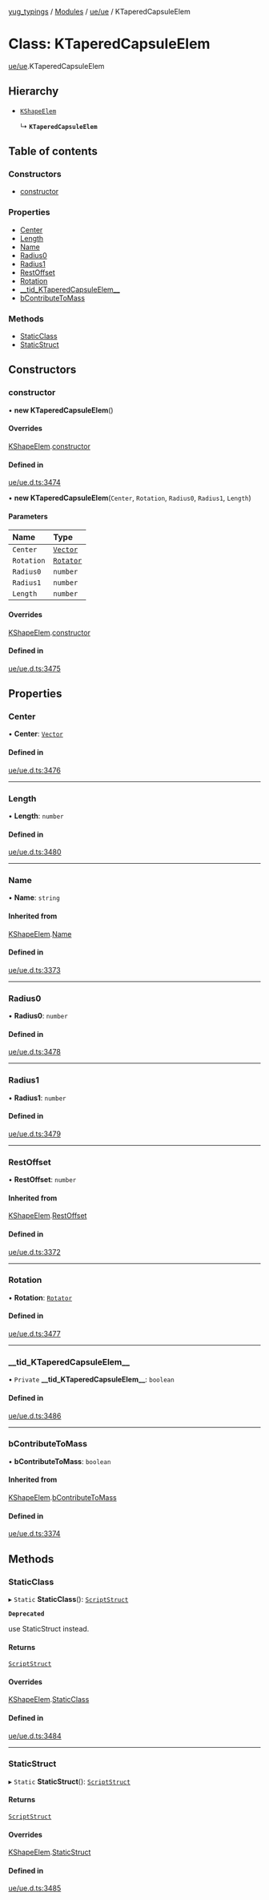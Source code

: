 [yug_typings](../README.md) / [Modules](../modules.md) / [ue/ue](../modules/ue_ue.md) / KTaperedCapsuleElem

# Class: KTaperedCapsuleElem

[ue/ue](../modules/ue_ue.md).KTaperedCapsuleElem

## Hierarchy

- [`KShapeElem`](ue_ue.KShapeElem.md)

  ↳ **`KTaperedCapsuleElem`**

## Table of contents

### Constructors

- [constructor](ue_ue.KTaperedCapsuleElem.md#constructor)

### Properties

- [Center](ue_ue.KTaperedCapsuleElem.md#center)
- [Length](ue_ue.KTaperedCapsuleElem.md#length)
- [Name](ue_ue.KTaperedCapsuleElem.md#name)
- [Radius0](ue_ue.KTaperedCapsuleElem.md#radius0)
- [Radius1](ue_ue.KTaperedCapsuleElem.md#radius1)
- [RestOffset](ue_ue.KTaperedCapsuleElem.md#restoffset)
- [Rotation](ue_ue.KTaperedCapsuleElem.md#rotation)
- [\_\_tid\_KTaperedCapsuleElem\_\_](ue_ue.KTaperedCapsuleElem.md#__tid_ktaperedcapsuleelem__)
- [bContributeToMass](ue_ue.KTaperedCapsuleElem.md#bcontributetomass)

### Methods

- [StaticClass](ue_ue.KTaperedCapsuleElem.md#staticclass)
- [StaticStruct](ue_ue.KTaperedCapsuleElem.md#staticstruct)

## Constructors

### constructor

• **new KTaperedCapsuleElem**()

#### Overrides

[KShapeElem](ue_ue.KShapeElem.md).[constructor](ue_ue.KShapeElem.md#constructor)

#### Defined in

[ue/ue.d.ts:3474](https://github.com/YugMetaverse/yug_typings/blob/25cad34/ue/ue.d.ts#L3474)

• **new KTaperedCapsuleElem**(`Center`, `Rotation`, `Radius0`, `Radius1`, `Length`)

#### Parameters

| Name | Type |
| :------ | :------ |
| `Center` | [`Vector`](ue_ue_s.Vector.md) |
| `Rotation` | [`Rotator`](ue_ue_s.Rotator.md) |
| `Radius0` | `number` |
| `Radius1` | `number` |
| `Length` | `number` |

#### Overrides

[KShapeElem](ue_ue.KShapeElem.md).[constructor](ue_ue.KShapeElem.md#constructor)

#### Defined in

[ue/ue.d.ts:3475](https://github.com/YugMetaverse/yug_typings/blob/25cad34/ue/ue.d.ts#L3475)

## Properties

### Center

• **Center**: [`Vector`](ue_ue_s.Vector.md)

#### Defined in

[ue/ue.d.ts:3476](https://github.com/YugMetaverse/yug_typings/blob/25cad34/ue/ue.d.ts#L3476)

___

### Length

• **Length**: `number`

#### Defined in

[ue/ue.d.ts:3480](https://github.com/YugMetaverse/yug_typings/blob/25cad34/ue/ue.d.ts#L3480)

___

### Name

• **Name**: `string`

#### Inherited from

[KShapeElem](ue_ue.KShapeElem.md).[Name](ue_ue.KShapeElem.md#name)

#### Defined in

[ue/ue.d.ts:3373](https://github.com/YugMetaverse/yug_typings/blob/25cad34/ue/ue.d.ts#L3373)

___

### Radius0

• **Radius0**: `number`

#### Defined in

[ue/ue.d.ts:3478](https://github.com/YugMetaverse/yug_typings/blob/25cad34/ue/ue.d.ts#L3478)

___

### Radius1

• **Radius1**: `number`

#### Defined in

[ue/ue.d.ts:3479](https://github.com/YugMetaverse/yug_typings/blob/25cad34/ue/ue.d.ts#L3479)

___

### RestOffset

• **RestOffset**: `number`

#### Inherited from

[KShapeElem](ue_ue.KShapeElem.md).[RestOffset](ue_ue.KShapeElem.md#restoffset)

#### Defined in

[ue/ue.d.ts:3372](https://github.com/YugMetaverse/yug_typings/blob/25cad34/ue/ue.d.ts#L3372)

___

### Rotation

• **Rotation**: [`Rotator`](ue_ue_s.Rotator.md)

#### Defined in

[ue/ue.d.ts:3477](https://github.com/YugMetaverse/yug_typings/blob/25cad34/ue/ue.d.ts#L3477)

___

### \_\_tid\_KTaperedCapsuleElem\_\_

• `Private` **\_\_tid\_KTaperedCapsuleElem\_\_**: `boolean`

#### Defined in

[ue/ue.d.ts:3486](https://github.com/YugMetaverse/yug_typings/blob/25cad34/ue/ue.d.ts#L3486)

___

### bContributeToMass

• **bContributeToMass**: `boolean`

#### Inherited from

[KShapeElem](ue_ue.KShapeElem.md).[bContributeToMass](ue_ue.KShapeElem.md#bcontributetomass)

#### Defined in

[ue/ue.d.ts:3374](https://github.com/YugMetaverse/yug_typings/blob/25cad34/ue/ue.d.ts#L3374)

## Methods

### StaticClass

▸ `Static` **StaticClass**(): [`ScriptStruct`](ue_ue.ScriptStruct.md)

**`Deprecated`**

use StaticStruct instead.

#### Returns

[`ScriptStruct`](ue_ue.ScriptStruct.md)

#### Overrides

[KShapeElem](ue_ue.KShapeElem.md).[StaticClass](ue_ue.KShapeElem.md#staticclass)

#### Defined in

[ue/ue.d.ts:3484](https://github.com/YugMetaverse/yug_typings/blob/25cad34/ue/ue.d.ts#L3484)

___

### StaticStruct

▸ `Static` **StaticStruct**(): [`ScriptStruct`](ue_ue.ScriptStruct.md)

#### Returns

[`ScriptStruct`](ue_ue.ScriptStruct.md)

#### Overrides

[KShapeElem](ue_ue.KShapeElem.md).[StaticStruct](ue_ue.KShapeElem.md#staticstruct)

#### Defined in

[ue/ue.d.ts:3485](https://github.com/YugMetaverse/yug_typings/blob/25cad34/ue/ue.d.ts#L3485)
